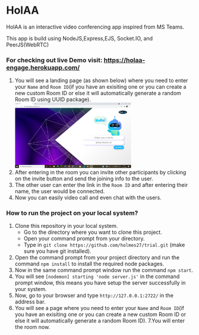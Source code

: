 
# HolAA

HolAA is an interactive video conferencing app inspired from MS Teams.

This app is build using NodeJS,Express,EJS, Socket.IO, and PeerJS(WebRTC)

### For checking out live Demo visit: https://holaa-engage.herokuapp.com/

1. You will see a landing page (as shown below) where you need to enter your `Name` and `Room ID`(if you have an exisiting one or you can create a new custom Room ID or else it will automatically generate a random Room ID using UUID package).
            <img src = "./HolAA-Home.png" width="65%" height="65%" />
2. After entering in the room you can invite other participants by clicking on the invite button and send the joining info to the user.
3.  The other user can enter the link in the `Room ID` and after entering their name, the user would be connected.
4.  Now you can easily video call and even chat with the users.



### How to run the project on your local system?

1. Clone this repository in your local system.
    * Go to the directory where you want to clone this project.
    * Open your command prompt from your directory.
    * Type in `git clone https://github.com/holmes27/trial.git` (make sure you have git installed).
2. Open the command prompt from your project directory and run the command `npm install` to install the required node packages.
3. Now in the same command prompt window run the command `npm start`.
4. You will see `[nodemon] starting 'node server.js'` in the command prompt window, this means you have setup the server successfully in your system.
5. Now, go to your browser and type `http://127.0.0.1:2722/` in the address bar.
6. You will see a page where you need to enter your `Name` and `Room ID`(if you have an exisiting one or you can create a new custom Room ID or else it will automatically generate a random Room ID).
7.You will enter the room now.


